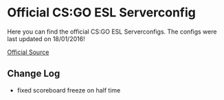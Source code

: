 # Official CS:GO ESL Serverconfig

Here you can find the official CS:GO ESL Serverconfigs. The configs were last updated on 18/01/2016!

[Official Source](https://play.eslgaming.com/download/26251762/)

## Change Log

- fixed scoreboard freeze on half time
